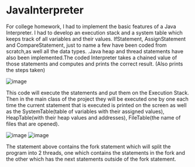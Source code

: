 # JavaInterpreter
For college homework, I had to implement the basic features of a Java Interpreter. 
I had to develop an execution stack and a system table which keeps track of all variables and their values.
IfStatement, AssignStatement and CompareStatement, just to name a few have been coded from scratch,as well all the data types.
.Java heap and thread statements have also been implemented.The coded Interpreter takes a 
chained value of those statements and computes and prints the correct result. (Also prints the steps taken) 


![image](https://user-images.githubusercontent.com/72076037/145272745-a43ee153-850c-4342-9c15-00897137fcdf.png)

This code will execute the statements and put them on the Execution Stack. Then in the main class of the project
they will be executed one by one each time the current statement that is executed is printed on the screen as well
as the SystemTable(table of variables with their assigned values), HeapTable(with their heap values and addresses),
FileTable(the name of files that are opened).

![image](https://user-images.githubusercontent.com/72076037/145274983-2ec3f34a-90cd-4d7a-bdfb-6fc2ca487ffc.png)
![image](https://user-images.githubusercontent.com/72076037/145275197-af3e47be-7f27-43df-ade1-c467b84bb18d.png)

The statement above contains the fork statement which will split the program into 2 threads, one which contains the 
statements in the fork and the other which has the next statements outside of the fork statement.

